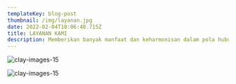 ```yaml
---
templateKey: blog-post
thumbnail: /img/layanan.jpg
date: 2022-02-04T10:06:48.715Z
title: LAYANAN KAMI
description: Memberikan banyak manfaat dan keharmonisan dalam pola hubungan komunikasi
---
```


![clay-images-15](/img/personal.png)

![clay-images-15](/img/familly.png)

